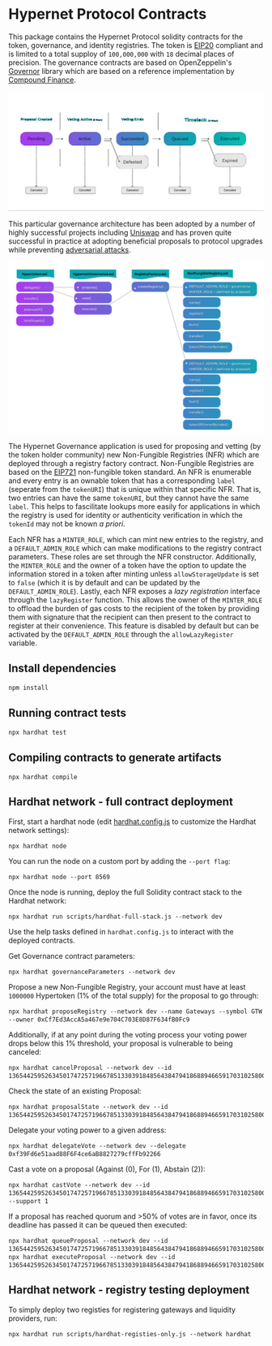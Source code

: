 # Hypernet Protocol Contracts

This package contains the Hypernet Protocol solidity contracts for the token, governance, and identity registries. 
The token is [EIP20](https://eips.ethereum.org/EIPS/eip-20) compliant and is limited to a total supploy of `100,000,000` 
with `18` decimal places of precision. The governance contracts are based on OpenZeppelin's 
[Governor](https://docs.openzeppelin.com/contracts/4.x/governance) library which are based on a reference 
implementation by [Compound Finance](https://compound.finance/docs/governance).

![alt text](/documentation/images/Governance-sequence-diagram.png)

This particular governance architecture has been adopted by a number of highly successful projects including
[Uniswap](https://docs.uniswap.org/protocol/V2/concepts/governance/governance-reference) and has proven quite
successful in practice at adopting beneficial proposals to protocol upgrades while preventing 
[adversarial attacks](https://docs.uniswap.org/protocol/V2/concepts/governance/adversarial-circumstances). 

![alt text](/documentation/images/Hypernet-Contract-Flow.png)

The Hypernet Governance application is used for proposing and vetting (by the token holder community) new Non-Fungible Registries (NFR) 
which are deployed through a registry factory contract. Non-Fungible Registries are based on the [EIP721](https://eips.ethereum.org/EIPS/eip-721) 
non-fungible token standard. An NFR is enumerable and every entry is an ownable token that has a corresponding `label` (seperate 
from the `tokenURI`) that is unique within that specific NFR. That is, two entries can have the same `tokenURI`, but they cannot have
the same `label`. This helps to fascilitate lookups more easily for applications in which the registry is used for identity or
authenticity verification in which the `tokenId` may not be known *a priori*. 

Each NFR has a `MINTER_ROLE`, which can mint new entries to the registry, and a `DEFAULT_ADMIN_ROLE` which can make modifications 
to the registry contract parameters. These roles are set through the NFR constructor. Additionally, the `MINTER_ROLE` and 
the owner of a token have the option to update the information stored in a token after minting unless `allowStorageUpdate` is 
set to `false` (which it is by default and can be updated by the `DEFAULT_ADMIN_ROLE`). Lastly, each NFR exposes a *lazy registration*
interface through the `lazyRegister` function. This allows the owner of the `MINTER_ROLE` to offload the burden of gas costs to the 
recipient of the token by providing them with signature that the recipient can then present to the contract to register at their 
convenience. This feature is disabled by default but can be activated by the `DEFAULT_ADMIN_ROLE` through the `allowLazyRegister`
variable. 

## Install dependencies

```shell
npm install
```

## Running contract tests

```shell
npx hardhat test
```

## Compiling contracts to generate artifacts

```shell
npx hardhat compile
```

## Hardhat network - full contract deployment

First, start a hardhat node (edit [hardhat.config.js](https://hardhat.org/config/#networks-configuration) 
to customize the Hardhat network settings):

```shell
npx hardhat node
```

You can run the node on a custom port by adding the `--port flag`:

```shell
npx hardhat node --port 8569
```

Once the node is running, deploy the full Solidity contract stack to the Hardhat network:

```shell
npx hardhat run scripts/hardhat-full-stack.js --network dev
```

Use the help tasks defined in `hardhat.config.js` to interact with the deployed contracts.

Get Governance contract parameters:

```shell
npx hardhat governanceParameters --network dev
```

Propose a new Non-Fungible Registry, your account must have at least `1000000` Hypertoken (1% of the total supply) 
for the proposal to go through:

```shell
npx hardhat proposeRegistry --network dev --name Gateways --symbol GTW --owner 0xCf7Ed3AccA5a467e9e704C703E8D87F634fB0Fc9
```

Additionally, if at any point during the voting process your voting power drops below this 1% threshold, your proposal 
is vulnerable to being canceled:

```shell
npx hardhat cancelProposal --network dev --id 13654425952634501747257196678513303918485643847941868894665917031025800633397
```

Check the state of an existing Proposal:

```shell
npx hardhat proposalState --network dev --id 13654425952634501747257196678513303918485643847941868894665917031025800633397
```

Delegate your voting power to a given address:

```shell
npx hardhat delegateVote --network dev --delegate 0xf39Fd6e51aad88F6F4ce6aB8827279cffFb92266
```

Cast a vote on a proposal (Against (0), For (1), Abstain (2)):

```shell
npx hardhat castVote --network dev --id 13654425952634501747257196678513303918485643847941868894665917031025800633397 --support 1
```

If a proposal has reached quorum and >50% of votes are in favor, once its deadline has passed it can be queued then executed:

```shell
npx hardhat queueProposal --network dev --id 13654425952634501747257196678513303918485643847941868894665917031025800633397
npx hardhat executeProposal --network dev --id 13654425952634501747257196678513303918485643847941868894665917031025800633397
```

## Hardhat network - registry testing deployment 

To simply deploy two registies for registering gateways and liquidity providers, run:

```shell
npx hardhat run scripts/hardhat-registies-only.js --network hardhat
```
